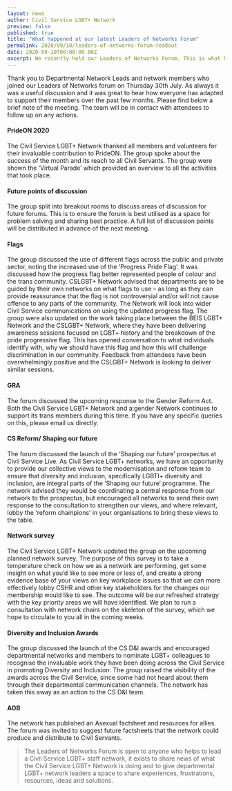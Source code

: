 ```yaml
---
layout: news
author: Civil Service LGBT+ Network
preview: false
published: true
title: "What happened at our latest Leaders of Networks Forum"
permalink: 2020/09/10/leaders-of-networks-forum-readout
date: 2020-09-10T00:00:00.00Z
excerpt: We recently held our Leaders of Networks Forum. This is what happened.
---
```


Thank you to Departmental Network Leads and network members who joined our Leaders of Networks forum on Thursday 30th July. As always it was a useful discussion and it was great to hear how everyone has adapted to support their members over the past few months. 
Please find below a brief note of the meeting. The team will be in contact with attendees to follow up on any actions.

#### PrideON 2020

The Civil Service LGBT+ Network thanked all members and volunteers for their invaluable contribution to PrideON. The group spoke about the success of the month and its reach to all Civil Servants. The group were shown the ‘Virtual Parade’ which provided an overview to all the activities that took place. 

#### Future points of discussion

The group split into breakout rooms to discuss areas of discussion for future forums. This is to ensure the forum is best utilised as a space for problem solving and sharing best practice. A full list of discussion points will be distributed in advance of the next meeting.  

#### Flags 

The group discussed the use of different flags across the public and private sector, noting the increased use of the ‘Progress Pride Flag’. It was discussed how the progress flag better represented people of colour and the trans community. CSLGBT+ Network advised that departments are to be guided by their own networks on what flags to use – as long as they can provide reassurance that the flag is not controversial and/or will not cause offence to any parts of the community. The Network will look into wider Civil Service communications on using the updated progress flag.
The group were also updated on the work taking place between the BEIS LGBT+ Network and the CSLGBT+ Network, where they have been delivering awareness sessions focused on LGBT+ history and the breakdown of the pride progressive flag. This has opened conversation to what individuals identify with, why we should have this flag and how this will challenge discrimination in our community. Feedback from attendees have been overwhelmingly positive and the CSLGBT+ Network is looking to deliver similar sessions. 

#### GRA

The forum discussed the upcoming response to the Gender Reform Act. Both the Civil Service LGBT+ Network and a:gender Network continues to support its trans members during this time. If you have any specific queries on this, please email us directly. 

#### CS Reform/ Shaping our future

The forum discussed the launch of the ‘Shaping our future’ prospectus at Civil Service Live. As Civil Service LGBT+ networks, we have an opportunity to provide our collective views to the modernisation and reform team to ensure that diversity and inclusion, specifically LGBTI+ diversity and inclusion, are integral parts of the ‘Shaping our future’ programme. 
The network advised they would be coordinating a central response from our network to the prospectus, but encouraged all networks to send their own response to the consultation to strengthen our views, and where relevant, lobby the ‘reform champions’ in your organisations to bring these views to the table. 

#### Network survey

The Civil Service LGBT+ Network updated the group on the upcoming planned network survey. The purpose of this survey is to take a temperature check on how we as a network are performing, get some insight on what you’d like to see more or less of, and create a strong evidence base of your views on key workplace issues so that we can more effectively lobby CSHR and other key stakeholders for the changes our membership would like to see. The outcome will be our refreshed strategy with the key priority areas we will have identified.
We plan to run a consultation with network chairs on the skeleton of the survey, which we hope to circulate to you all in the coming weeks. 

#### Diversity and Inclusion Awards

The group discussed the launch of the CS D&I awards and encouraged departmental networks and members to nominate LGBT+ colleagues to recognise the invaluable work they have been doing across the Civil Service in promoting Diversity and Inclusion. The group raised the visibility of the awards across the Civil Service, since some had not heard about them through their departmental communication channels. The network has taken this away as an action to the CS D&I team. 

#### AOB

The network has published an Asexual factsheet and resources for allies. The forum was invited to suggest future factsheets that the network could produce and distribute to Civil Servants. 

> The Leaders of Networks Forum is open to anyone who helps to lead a Civil Service LGBT+ staff network, it exists to share news of what the Civil Service LGBT+ Network is doing and to give departmental LGBT+ network leaders a space to share experiences, frustrations, resources, ideas and solutions. 
